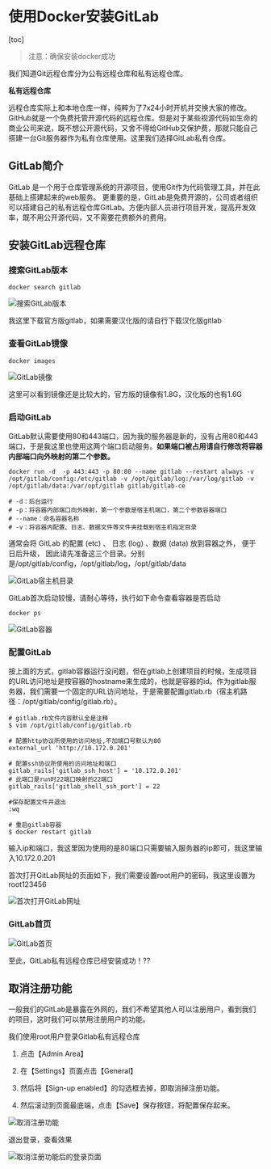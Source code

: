 # 使用Docker安装GitLab

[toc]



> 注意：确保安装docker成功

我们知道Git远程仓库分为公有远程仓库和私有远程仓库。

**私有远程仓库**

远程仓库实际上和本地仓库一样，纯粹为了7x24小时开机并交换大家的修改。GitHub就是一个免费托管开源代码的远程仓库。但是对于某些视源代码如生命的商业公司来说，既不想公开源代码，又舍不得给GitHub交保护费，那就只能自己搭建一台Git服务器作为私有仓库使用。这里我们选择GitLab私有仓库。


## GitLab简介

GitLab 是一个用于仓库管理系统的开源项目，使用Git作为代码管理工具，并在此基础上搭建起来的web服务。
更重要的是，GitLab是免费开源的，公司或者组织可以搭建自己的私有远程仓库GitLab。方便内部人员进行项目开发，提高开发效率，既不用公开源代码，又不需要花费额外的费用。




## 安装GitLab远程仓库

### 搜索GitLab版本

```shell
docker search gitlab
```

![搜索GitLab版本](https://imgconvert.csdnimg.cn/aHR0cHM6Ly9yYXcuZ2l0aHVidXNlcmNvbnRlbnQuY29tL0pvdXJXb24vaW1hZ2UvbWFzdGVyLyVFNCVCRCVCRiVFNyU5NCVBOERvY2tlciVFNSVBRSU4OSVFOCVBMyU4NUdpdExhYi8lRTYlOTAlOUMlRTclQjQlQTJHaXRMYWIlRTclODklODglRTYlOUMlQUMucG5n)

我这里下载官方版gitlab，如果需要汉化版的请自行下载汉化版gitlab

### 查看GitLab镜像

```shell
docker images
```

![GitLab镜像](https://imgconvert.csdnimg.cn/aHR0cHM6Ly9yYXcuZ2l0aHVidXNlcmNvbnRlbnQuY29tL0pvdXJXb24vaW1hZ2UvbWFzdGVyLyVFNCVCRCVCRiVFNyU5NCVBOERvY2tlciVFNSVBRSU4OSVFOCVBMyU4NUdpdExhYi9HaXRMYWIlRTklOTUlOUMlRTUlODMlOEYucG5n)

这里可以看到镜像还是比较大的，官方版的镜像有1.8G，汉化版的也有1.6G



### 启动GitLab

GitLab默认需要使用80和443端口，因为我的服务器是新的，没有占用80和443端口，于是我这里也使用这两个端口启动服务。**如果端口被占用请自行修改将容器内部端口向外映射的第二个参数。**

```shell
docker run -d  -p 443:443 -p 80:80 --name gitlab --restart always -v /opt/gitlab/config:/etc/gitlab -v /opt/gitlab/log:/var/log/gitlab -v /opt/gitlab/data:/var/opt/gitlab gitlab/gitlab-ce
```

```shell
# -d：后台运行
# -p：将容器内部端口向外映射，第一个参数是宿主机端口，第二个参数容器端口
# --name：命名容器名称
# -v：将容器内配置、日志、数据文件等文件夹挂载到宿主机指定目录
```

通常会将 GitLab 的配置 (etc) 、 日志 (log) 、数据 (data) 放到容器之外， 便于日后升级， 因此请先准备这三个目录。分别是/opt/gitlab/config，/opt/gitlab/log，/opt/gitlab/data

![GitLab宿主机目录](https://imgconvert.csdnimg.cn/aHR0cHM6Ly9yYXcuZ2l0aHVidXNlcmNvbnRlbnQuY29tL0pvdXJXb24vaW1hZ2UvbWFzdGVyLyVFNCVCRCVCRiVFNyU5NCVBOERvY2tlciVFNSVBRSU4OSVFOCVBMyU4NUdpdExhYi9HaXRMYWIlRTUlQUUlQkYlRTQlQjglQkIlRTYlOUMlQkElRTclOUIlQUUlRTUlQkQlOTUucG5n)



GitLab首次启动较慢，请耐心等待，执行如下命令查看容器是否启动

```shell
docker ps
```

![GitLab容器](https://imgconvert.csdnimg.cn/aHR0cHM6Ly9yYXcuZ2l0aHVidXNlcmNvbnRlbnQuY29tL0pvdXJXb24vaW1hZ2UvbWFzdGVyLyVFNCVCRCVCRiVFNyU5NCVBOERvY2tlciVFNSVBRSU4OSVFOCVBMyU4NUdpdExhYi9HaXRMYWIlRTUlQUUlQjklRTUlOTklQTgucG5n)


### 配置GitLab

按上面的方式，gitlab容器运行没问题，但在gitlab上创建项目的时候，生成项目的URL访问地址是按容器的hostname来生成的，也就是容器的id。作为gitlab服务器，我们需要一个固定的URL访问地址，于是需要配置gitlab.rb（宿主机路径：/opt/gitlab/config/gitlab.rb）。

```shell
# gitlab.rb文件内容默认全是注释
$ vim /opt/gitlab/config/gitlab.rb
```

```shell
# 配置http协议所使用的访问地址,不加端口号默认为80
external_url 'http://10.172.0.201'

# 配置ssh协议所使用的访问地址和端口
gitlab_rails['gitlab_ssh_host'] = '10.172.0.201'
# 此端口是run时22端口映射的22端口
gitlab_rails['gitlab_shell_ssh_port'] = 22
```

```shell
#保存配置文件并退出
:wq
```

```shell
# 重启gitlab容器
$ docker restart gitlab
```



输入ip和端口，我这里因为使用的是80端口只需要输入服务器的ip即可，我这里输入10.172.0.201

首次打开GitLab网址的页面如下，我们需要设置root用户的密码，我这里设置为root123456

![首次打开GitLab网址](https://imgconvert.csdnimg.cn/aHR0cHM6Ly9yYXcuZ2l0aHVidXNlcmNvbnRlbnQuY29tL0pvdXJXb24vaW1hZ2UvbWFzdGVyLyVFNCVCRCVCRiVFNyU5NCVBOERvY2tlciVFNSVBRSU4OSVFOCVBMyU4NUdpdExhYi8lRTklQTYlOTYlRTYlQUMlQTElRTYlODklOTMlRTUlQkMlODBHaXRMYWIlRTclQkQlOTElRTUlOUQlODAucG5n)

### GitLab首页

![GitLab首页](https://imgconvert.csdnimg.cn/aHR0cHM6Ly9yYXcuZ2l0aHVidXNlcmNvbnRlbnQuY29tL0pvdXJXb24vaW1hZ2UvbWFzdGVyLyVFNCVCRCVCRiVFNyU5NCVBOERvY2tlciVFNSVBRSU4OSVFOCVBMyU4NUdpdExhYi9HaXRMYWIlRTklQTYlOTYlRTklQTElQjUucG5n)

至此，GitLab私有远程仓库已经安装成功！??



## 取消注册功能

一般我们的GitLab是暴露在外网的，我们不希望其他人可以注册用户，看到我们的项目，这时我们可以禁用注册用户的功能。

我们使用root用户登录Gitlab私有远程仓库

1. 点击【Admin Area】

2. 在【Settings】页面点击【General】 

3. 然后将【Sign-up enabled】的勾选框去掉，即取消掉注册功能。

4. 然后滚动到页面最底端，点击【Save】保存按钮，将配置保存起来。

![取消注册功能](https://imgconvert.csdnimg.cn/aHR0cHM6Ly9yYXcuZ2l0aHVidXNlcmNvbnRlbnQuY29tL0pvdXJXb24vaW1hZ2UvbWFzdGVyLyVFNCVCRCVCRiVFNyU5NCVBOERvY2tlciVFNSVBRSU4OSVFOCVBMyU4NUdpdExhYi8lRTUlOEYlOTYlRTYlQjYlODglRTYlQjMlQTglRTUlODYlOEMlRTUlOEElOUYlRTglODMlQkQucG5n)



退出登录，查看效果

![取消注册功能后的登录页面](https://imgconvert.csdnimg.cn/aHR0cHM6Ly9yYXcuZ2l0aHVidXNlcmNvbnRlbnQuY29tL0pvdXJXb24vaW1hZ2UvbWFzdGVyLyVFNCVCRCVCRiVFNyU5NCVBOERvY2tlciVFNSVBRSU4OSVFOCVBMyU4NUdpdExhYi8lRTUlOEYlOTYlRTYlQjYlODglRTYlQjMlQTglRTUlODYlOEMlRTUlOEElOUYlRTglODMlQkQlRTUlOTAlOEUlRTclOUElODQlRTclOTklQkIlRTUlQkQlOTUlRTklQTElQjUlRTklOUQlQTIucG5n)